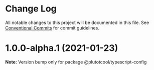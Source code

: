# Change Log

All notable changes to this project will be documented in this file.
See [Conventional Commits](https://conventionalcommits.org) for commit guidelines.

# 1.0.0-alpha.1 (2021-01-23)

**Note:** Version bump only for package @plutotcool/typescript-config
